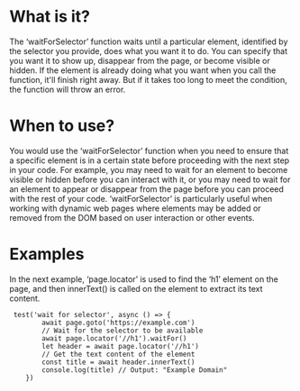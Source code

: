# What is it?
The ‘waitForSelector’ function waits until a particular element, identified by the selector you provide, does what you want it to do. 
You can specify that you want it to show up, disappear from the page, or become visible or hidden. 
If the element is already doing what you want when you call the function, it'll finish right away. But if it takes too long to meet the condition, the function will throw an error.

# When to use?
You would use the ‘waitForSelector’ function when you need to ensure that a specific element is in a certain state before proceeding with the next step in your code. 
For example, you may need to wait for an element to become visible or hidden before you can interact with it, or you may need to wait for an element to appear or disappear from the page before you can proceed with the rest of your code. 
‘waitForSelector’ is particularly useful when working with dynamic web pages where elements may be added or removed from the DOM based on user interaction or other events.

# Examples
In the next example, ‘page.locator’ is used to find the ‘h1’ element on the page, and then innerText() is called on the element to extract its text content. 

```Playwright
 test('wait for selector', async () => {
        await page.goto('https://example.com')
        // Wait for the selector to be available
        await page.locator('//h1').waitFor()
        let header = await page.locator('//h1')
        // Get the text content of the element
        const title = await header.innerText()
        console.log(title) // Output: "Example Domain"
    })
```